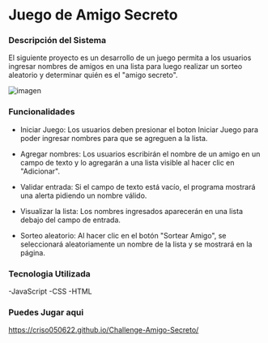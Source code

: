 <h1>Juego de Amigo Secreto</h1>

<h3>Descripción del Sistema</h3>

   El siguiente proyecto es un desarrollo de un juego permita a los usuarios ingresar nombres de amigos en una lista para luego realizar un sorteo aleatorio 
   y determinar quién es el "amigo secreto".

![imagen](https://github.com/user-attachments/assets/3945e2a3-4429-45d6-98f2-39a252b4cfd1)


<h3>Funcionalidades</h3>

   - Iniciar Juego: Los usuarios deben presionar el boton Iniciar Juego para poder ingresar nombres para que se agreguen a la lista.
    
   - Agregar nombres: Los usuarios escribirán el nombre de un amigo en un campo de texto y lo agregarán a una lista visible al hacer clic en "Adicionar".

   - Validar entrada: Si el campo de texto está vacío, el programa mostrará una alerta pidiendo un nombre válido.

   - Visualizar la lista: Los nombres ingresados aparecerán en una lista debajo del campo de entrada.

   - Sorteo aleatorio: Al hacer clic en el botón "Sortear Amigo", se seleccionará aleatoriamente un nombre de la lista y se mostrará en la página.
     

<h3>Tecnologia Utilizada</h3>

  -JavaScript
  -CSS
  -HTML

<h3>Puedes Jugar aqui</h3>

https://criso050622.github.io/Challenge-Amigo-Secreto/

  


